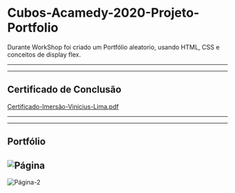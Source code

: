 # Cubos-Acamedy-2020-Projeto-Portfolio
 Durante WorkShop foi criado um Portfólio aleatorio, usando HTML, CSS e conceitos de display flex.

---
---


## Certificado de Conclusão
[Certificado-Imersão-Vinicius-Lima.pdf](https://github.com/Vinicius-Lima31/Projeto-Site/files/5482462/Certificado-Imersao-Vinicius-Lima.pdf)

---
---

## Portfólio
![Página](https://user-images.githubusercontent.com/62820033/98009743-a8f78c80-1dd4-11eb-8137-0d0085b87e50.png)
---
![Página-2](https://user-images.githubusercontent.com/62820033/98009798-b876d580-1dd4-11eb-92cc-d822d484bcb4.png)
